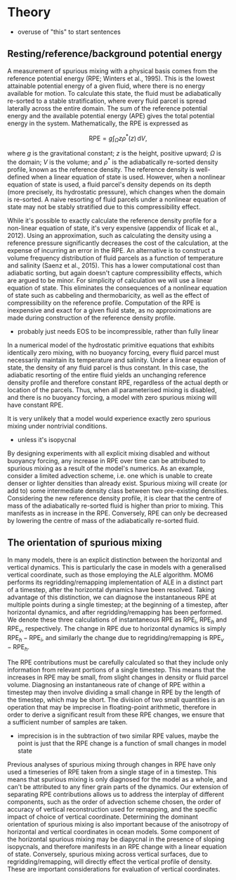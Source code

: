 # Theory

- overuse of "this" to start sentences

## Resting/reference/background potential energy
A measurement of spurious mixing with a physical basis comes from the reference potential energy (RPE; Winters et al., 1995). This is the lowest attainable potential energy of a given fluid, where there is no energy available for motion. To calculate this state, the fluid must be adiabatically re-sorted to a stable stratification, where every fluid parcel is spread laterally across the entire domain. The sum of the reference potential energy and the available potential energy (APE) gives the total potential energy in the system. Mathematically, the RPE is expressed as

$$\mathrm{RPE} = g \int_\Omega z \rho^*(z)\,\mathrm dV,$$

where $g$ is the gravitational constant; $z$ is the height, positive upward; $\Omega$ is the domain; $V$ is the volume; and $\rho^*$ is the adiabatically re-sorted density profile, known as the reference density. The reference density is well-defined when a linear equation of state is used. However, when a nonlinear equation of state is used, a fluid parcel's density depends on its depth (more precisely, its hydrostatic pressure), which changes when the domain is re-sorted. A naive resorting of fluid parcels under a nonlinear equation of state may not be stably stratified due to this compressibility effect.

While it's possible to exactly calculate the reference density profile for a non-linear equation of state, it's very expensive (appendix of Ilicak et al., 2012). Using an approximation, such as calculating the density using a reference pressure significantly decreases the cost of the calculation, at the expense of incurring an error in the RPE. An alternative is to construct a volume frequency distribution of fluid parcels as a function of temperature and salinity (Saenz et al., 2015). This has a lower computational cost than adiabatic sorting, but again doesn't capture compressibility effects, which are argued to be minor. For simplicity of calculation we will use a linear equation of state. This eliminates the consequences of a nonlinear equation of state such as cabbeling and thermobaricity, as well as the effect of compressibility on the reference profile. Computation of the RPE is inexpensive and exact for a given fluid state, as no approximations are made during construction of the reference density profile.

- probably just needs EOS to be incompressible, rather than fully linear

In a numerical model of the hydrostatic primitive equations that exhibits identically zero mixing, with no buoyancy forcing, every fluid parcel must necessarily maintain its temperature and salinity. Under a linear equation of state, the density of any fluid parcel is thus constant. In this case, the adiabatic resorting of the entire fluid yields an unchanging reference density profile and therefore constant RPE, regardless of the actual depth or location of the parcels. Thus, when all parameterised mixing is disabled, and there is no buoyancy forcing, a model with zero spurious mixing will have constant RPE.

It is very unlikely that a model would experience exactly zero spurious mixing under nontrivial conditions.

- unless it's isopycnal

By designing experiments with all explicit mixing disabled and without buoyancy forcing, any increase in RPE over time can be attributed to spurious mixing as a result of the model's numerics. As an example, consider a limited advection scheme, i.e. one which is unable to create denser or lighter densities than already exist. Spurious mixing will create (or add to) some intermediate density class between two pre-existing densities. Considering the new reference density profile, it is clear that the centre of mass of the adiabatically re-sorted fluid is higher than prior to mixing. This manifests as in increase in the RPE. Conversely, RPE can only be decreased by lowering the centre of mass of the adiabatically re-sorted fluid.

## The orientation of spurious mixing

In many models, there is an explicit distinction between the horizontal and vertical dynamics. This is particularly the case in models with a generalised vertical coordinate, such as those employing the ALE algorithm. MOM6 performs its regridding/remapping implementation of ALE in a distinct part of a timestep, after the horizontal dynamics have been resolved. Taking advantage of this distinction, we can diagnose the instantaneous RPE at multiple points during a single timestep; at the beginning of a timestep, after horizontal dynamics, and after regridding/remapping has been performed. We denote these three calculations of instantaneous RPE as $\text{RPE}_i$, $\text{RPE}_h$ and $\text{RPE}_v$, respectively. The change in RPE due to horizontal dynamics is simply $\text{RPE}_h - \text{RPE}_i$, and similarly the change due to regridding/remapping is $\text{RPE}_v - \text{RPE}_h$.

The RPE contributions must be carefully calculated so that they include only information from relevant portions of a single timestep. This means that the increases in RPE may be small, from slight changes in density or fluid parcel volume. Diagnosing an instantaneous rate of change of RPE within a timestep may then involve dividing a small change in RPE by the length of the timestep, which may be short. The division of two small quantities is an operation that may be imprecise in floating-point arithmetic, therefore in order to derive a significant result from these RPE changes, we ensure that a sufficient number of samples are taken.

- imprecision is in the subtraction of two similar RPE values, maybe the point is just that the RPE change is a function of small changes in model state

Previous analyses of spurious mixing through changes in RPE have only used a timeseries of RPE taken from a single stage of in a timestep. This means that spurious mixing is only diagnosed for the model as a whole, and can't be attributed to any finer grain parts of the dynamics. Our extension of separating RPE contributions allows us to address the interplay of different components, such as the order of advection scheme chosen, the order of accuracy of vertical reconstruction used for remapping, and the specific impact of choice of vertical coordinate. Determining the dominant orientation of spurious mixing is also important because of the anisotropy of horizontal and vertical coordinates in ocean models. Some component of the horizontal spurious mixing may be diapycnal in the presence of sloping isopycnals, and therefore manifests in an RPE change with a linear equation of state. Conversely, spurious mixing across vertical surfaces, due to regridding/remapping, will directly effect the vertical profile of density. These are important considerations for evaluation of vertical coordinates.
